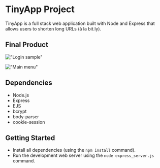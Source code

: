 # TinyApp Project

TinyApp is a full stack web application built with Node and Express that allows users to shorten long URLs (à la bit.ly).

## Final Product

!["Login sample"](https://github.com/GARYCUI2/tinyapp/tree/master/docs/login.png)


!["Main menu"](https://github.com/GARYCUI2/tinyapp/tree/master/docs/main.png)

## Dependencies

- Node.js
- Express
- EJS
- bcrypt
- body-parser
- cookie-session

## Getting Started

- Install all dependencies (using the `npm install` command).
- Run the development web server using the `node express_server.js` command.